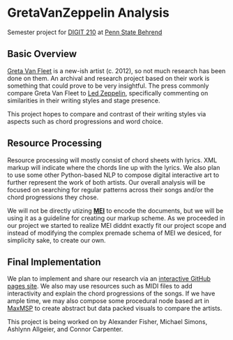 # GretaVanZeppelin Analysis
Semester project for [DIGIT 210](https://github.com/newtfire/textAnalysis-Hub) at [Penn State Behrend](https://behrend.psu.edu/)

## Basic Overview
[Greta Van Fleet](https://en.wikipedia.org/wiki/Greta_Van_Fleet) is a new-ish artist (c. 2012), so not much research has been done on them. An archival and research project based on their work is something that could prove to be very insightful. The press commonly compare Greta Van Fleet to [Led Zeppelin](https://en.wikipedia.org/wiki/Led_Zeppelin), specifically commenting on similarities in their writing styles and stage presence. 

This project hopes to compare and contrast of their writing styles via aspects such as chord progressions and word choice.

## Resource Processing
Resource processing will mostly consist of chord sheets with lyrics. XML markup will indicate where the chords line up with the lyrics. We also plan to use some other Python-based NLP to compose digital interactive art to further represent the work of both artists. Our overall analysis will be focused on searching for regular patterns across their songs and/or the chord progressions they chose.

We will not be directly utizing [**MEI**](https://music-encoding.org) to encode the documents, but we will be using it as a guideline for creating our markup scheme. As we proceeded in our project we started to realize MEI diddnt exactly fit our project scope and instead of modifying the complex premade schema of MEI we desiced, for simplicity sake, to create our own.

## Final Implementation
We plan to implement and share our research via an [interactive GitHub pages site](https://afish2003.github.io/GretaVanZeppelin/). We also may use resources such as MIDI files to add interactivity and explain the chord progressions of the songs. If we have ample time, we may also compose some procedural node based art in [MaxMSP](https://cycling74.com/products/max) to create abstract but data packed visuals to compare the artists.

This project is being worked on by Alexander Fisher, Michael Simons, Ashlynn Allgeier, and Connor Carpenter.
